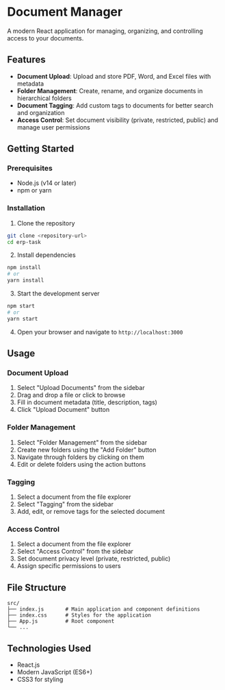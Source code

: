 # Document Manager

A modern React application for managing, organizing, and controlling access to your documents.

## Features

- **Document Upload**: Upload and store PDF, Word, and Excel files with metadata
- **Folder Management**: Create, rename, and organize documents in hierarchical folders
- **Document Tagging**: Add custom tags to documents for better search and organization
- **Access Control**: Set document visibility (private, restricted, public) and manage user permissions

## Getting Started

### Prerequisites

- Node.js (v14 or later)
- npm or yarn

### Installation

1. Clone the repository
```bash
git clone <repository-url>
cd erp-task
```

2. Install dependencies
```bash
npm install
# or
yarn install
```

3. Start the development server
```bash
npm start
# or
yarn start
```

4. Open your browser and navigate to `http://localhost:3000`

## Usage

### Document Upload

1. Select "Upload Documents" from the sidebar
2. Drag and drop a file or click to browse
3. Fill in document metadata (title, description, tags)
4. Click "Upload Document" button

### Folder Management

1. Select "Folder Management" from the sidebar
2. Create new folders using the "Add Folder" button
3. Navigate through folders by clicking on them
4. Edit or delete folders using the action buttons

### Tagging

1. Select a document from the file explorer
2. Select "Tagging" from the sidebar
3. Add, edit, or remove tags for the selected document

### Access Control

1. Select a document from the file explorer
2. Select "Access Control" from the sidebar
3. Set document privacy level (private, restricted, public)
4. Assign specific permissions to users

## File Structure

```
src/
├── index.js       # Main application and component definitions
├── index.css      # Styles for the application
├── App.js         # Root component
└── ...
```

## Technologies Used

- React.js
- Modern JavaScript (ES6+)
- CSS3 for styling

